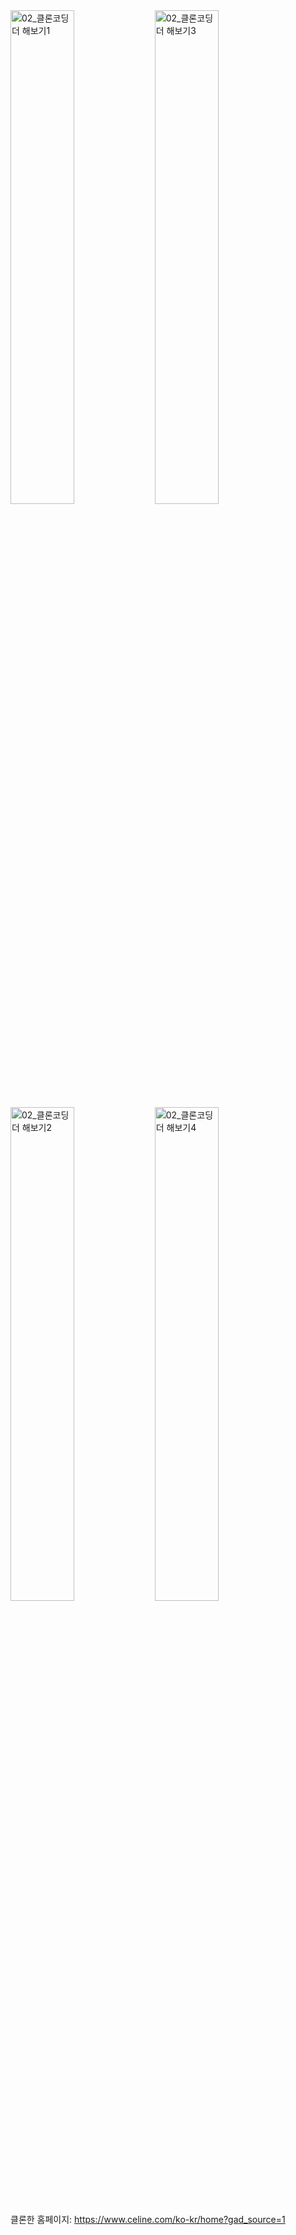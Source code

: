 <img width="45%" alt="02_클론코딩 더 해보기1" src="https://github.com/ysolarh/OZ_class_backend/assets/70841430/c31a3c66-901f-4bd4-9416-5c6ea0439525">
<img width="45%" alt="02_클론코딩 더 해보기3" src="https://github.com/ysolarh/OZ_class_backend/assets/70841430/37f41e99-02bd-439b-9c15-566564c8be83">
<img width="45%" alt="02_클론코딩 더 해보기2" src="https://github.com/ysolarh/OZ_class_backend/assets/70841430/60da5859-e1cf-4c3a-a4b9-23b3a95ddcf9">
<img width="45%" alt="02_클론코딩 더 해보기4" src="https://github.com/ysolarh/OZ_class_backend/assets/70841430/901b0471-658c-4122-b5da-de4c81ab6715">

클론한 홈페이지: https://www.celine.com/ko-kr/home?gad_source=1
